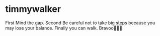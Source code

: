 # timmywalker
First Mind the gap.
Second Be careful not to take big steps because you may lose your balance.
Finally you can walk. Bravoo👏👏👏

